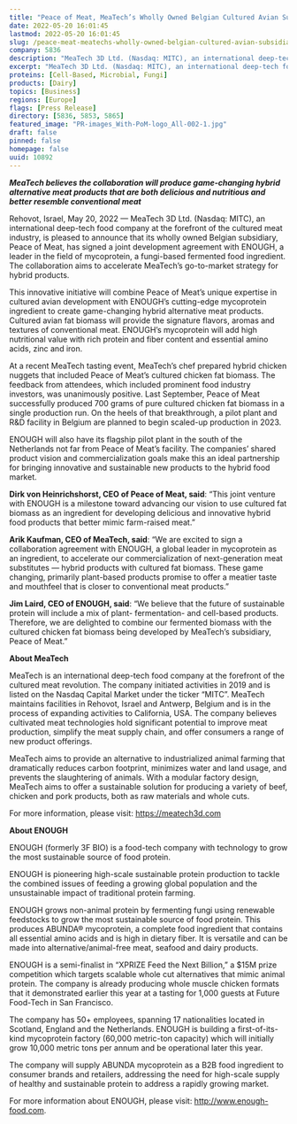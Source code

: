 ```yaml
---
title: "Peace of Meat, MeaTech’s Wholly Owned Belgian Cultured Avian Subsidiary Signs Strategic Agreement with ENOUGH, a Leader in the Field of Mycoprotein, to Accelerate Commercialization"
date: 2022-05-20 16:01:45
lastmod: 2022-05-20 16:01:45
slug: /peace-meat-meatechs-wholly-owned-belgian-cultured-avian-subsidiary-signs-strategic
company: 5836
description: "MeaTech 3D Ltd. (Nasdaq: MITC), an international deep-tech food company at the forefront of the cultured meat industry, is pleased to announce that its wholly owned Belgian subsidiary, Peace of Meat, has signed a joint development agreement with ENOUGH, a leader in the field of mycoprotein, a fungi-based fermented food ingredient."
excerpt: "MeaTech 3D Ltd. (Nasdaq: MITC), an international deep-tech food company at the forefront of the cultured meat industry, is pleased to announce that its wholly owned Belgian subsidiary, Peace of Meat, has signed a joint development agreement with ENOUGH, a leader in the field of mycoprotein, a fungi-based fermented food ingredient."
proteins: [Cell-Based, Microbial, Fungi]
products: [Dairy]
topics: [Business]
regions: [Europe]
flags: [Press Release]
directory: [5836, 5853, 5865]
featured_image: "PR-images_With-PoM-logo_All-002-1.jpg"
draft: false
pinned: false
homepage: false
uuid: 10892
---
```

<p><em><strong>MeaTech believes the collaboration will produce game-changing hybrid alternative meat products that are both delicious and nutritious and better resemble conventional meat</strong></em></p>
<p>Rehovot, Israel, May 20, 2022 — MeaTech 3D Ltd. (Nasdaq: MITC), an international deep-tech food company at the forefront of the cultured meat industry, is pleased to announce that its wholly owned Belgian subsidiary, Peace of Meat, has signed a joint development agreement with ENOUGH, a leader in the field of mycoprotein, a fungi-based fermented food ingredient. The collaboration aims to accelerate MeaTech’s go-to-market strategy for hybrid products.</p>
<p>This innovative initiative will combine Peace of Meat’s unique expertise in cultured avian development with ENOUGH’s cutting-edge mycoprotein ingredient to create game-changing hybrid alternative meat products. Cultured avian fat biomass will provide the signature flavors, aromas and textures of conventional meat. ENOUGH’s mycoprotein will add high nutritional value with rich protein and fiber content and essential amino acids, zinc and iron.</p>
<p>At a recent MeaTech tasting event, MeaTech’s chef prepared hybrid chicken nuggets that included Peace of Meat’s cultured chicken fat biomass. The feedback from attendees, which included prominent food industry investors, was unanimously positive. Last September, Peace of Meat successfully produced 700 grams of pure cultured chicken fat biomass in a single production run. On the heels of that breakthrough, a pilot plant and R&D facility in Belgium are planned to begin scaled-up production in 2023.</p>
<p>ENOUGH will also have its flagship pilot plant in the south of the Netherlands not far from Peace of Meat’s facility. The companies’ shared product vision and commercialization goals make this an ideal partnership for bringing innovative and sustainable new products to the hybrid food market.</p>
<p><strong>Dirk von Heinrichshorst, CEO of Peace of Meat, said</strong>: “This joint venture with ENOUGH is a milestone toward advancing our vision to use cultured fat biomass as an ingredient for developing delicious and innovative hybrid food products that better mimic farm-raised meat.”</p>
<p><strong>Arik Kaufman, CEO of MeaTech, said</strong>: “We are excited to sign a collaboration agreement with ENOUGH, a global leader in mycoprotein as an ingredient, to accelerate our commercialization of next-generation meat substitutes — hybrid products with cultured fat biomass. These game changing, primarily plant-based products promise to offer a meatier taste and mouthfeel that is closer to conventional meat products.”</p>
<p><strong>Jim Laird, CEO of ENOUGH, said</strong>: “We believe that the future of sustainable protein will include a mix of plant- fermentation- and cell-based products. Therefore, we are delighted to combine our fermented biomass with the cultured chicken fat biomass being developed by MeaTech’s subsidiary, Peace of Meat.”</p>
<p><strong>About MeaTech</strong></p>
<p>MeaTech is an international deep-tech food company at the forefront of the cultured meat revolution. The company initiated activities in 2019 and is listed on the Nasdaq Capital Market under the ticker “MITC”. MeaTech maintains facilities in Rehovot, Israel and Antwerp, Belgium and is in the process of expanding activities to California, USA. The company believes cultivated meat technologies hold significant potential to improve meat production, simplify the meat supply chain, and offer consumers a range of new product offerings.</p>
<p>MeaTech aims to provide an alternative to industrialized animal farming that dramatically reduces carbon footprint, minimizes water and land usage, and prevents the slaughtering of animals. With a modular factory design, MeaTech aims to offer a sustainable solution for producing a variety of beef, chicken and pork products, both as raw materials and whole cuts.</p>
<p>For more information, please visit: <a href="https://meatech3d.com">https://meatech3d.com</a></p>
<p><strong>About ENOUGH</strong></p>
<p>ENOUGH (formerly 3F BIO) is a food-tech company with technology to grow the most sustainable source of food protein.</p>
<p>ENOUGH is pioneering high-scale sustainable protein production to tackle the combined issues of feeding a growing global population and the unsustainable impact of traditional protein farming.</p>
<p>ENOUGH grows non-animal protein by fermenting fungi using renewable feedstocks to grow the most sustainable source of food protein. This produces ABUNDA® mycoprotein, a complete food ingredient that contains all essential amino acids and is high in dietary fiber. It is versatile and can be made into alternative/animal-free meat, seafood and dairy products.</p>
<p>ENOUGH is a semi-finalist in “XPRIZE Feed the Next Billion,” a $15M prize competition which targets scalable whole cut alternatives that mimic animal protein. The company is already producing whole muscle chicken formats that it demonstrated earlier this year at a tasting for 1,000 guests at Future Food-Tech in San Francisco.</p>
<p>The company has 50+ employees, spanning 17 nationalities located in Scotland, England and the Netherlands. ENOUGH is building a first-of-its-kind mycoprotein factory (60,000 metric-ton capacity) which will initially grow 10,000 metric tons per annum and be operational later this year.</p>
<p>The company will supply ABUNDA mycoprotein as a B2B food ingredient to consumer brands and retailers, addressing the need for high-scale supply of healthy and sustainable protein to address a rapidly growing market.</p>
<p>For more information about ENOUGH, please visit: <a href="http://www.enough-food.com">http://www.enough-food.com</a>. </p>
